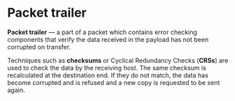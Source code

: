 # Packet trailer
**Packet trailer** — a part of a packet which contains error checking
components that verify the data received in the payload has not been corrupted
on transfer.

Techniques such as **checksums** or Cyclical Redundancy Checks (**CRSs**) are
used to check the data by the receiving host. The same checksum is recalculated
at the destination end. If they do not match, the data has become corrupted and
is refused and a new copy is requested to be sent again.
